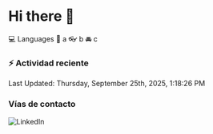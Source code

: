 # Hi there 👋

:computer: Languages
:pencil: a
:eyeglasses: b
:oncoming_automobile: c

### :zap: Actividad reciente
<!--RECENT_ACTIVITY:start-->
<!--RECENT_ACTIVITY:end-->
<!--RECENT_ACTIVITY:last_update-->
Last Updated: Thursday, September 25th, 2025, 1:18:26 PM
<!--RECENT_ACTIVITY:last_update_end-->

### Vías de contacto

![LinkedIn](https://www.linkedin.com/in/irving-hernández-226846205/)
